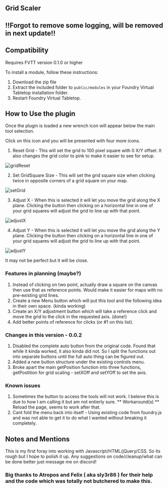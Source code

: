 ## Grid Scaler

## !!Forgot to remove some logging, will be removed in next update!!

## Compatibility

Requires FVTT version 0.1.0 or higher

To install a module, follow these instructions:

1. Download the zip file
2. Extract the included folder to `public/modules` in your Foundry Virtual Tabletop installation folder.
3. Restart Foundry Virtual Tabletop. 

## How to Use the plugin

Once the plugin is loaded a new wrench icon will appear below the main tool selection.

Click on this icon and you will be presented with four more icons.

1. Reset Grid - This will set the grid to 100 pixel square with 0 X/Y offset. It also changes the grid color to pink to make it easier to see for setup.

![gridReset](https://i.imgur.com/db1G0kV.gif)

2. Set GridSquare Size - This will set the grid square size when clicking twice in opposite corners of a grid square on your map. 

![setGrid](https://i.imgur.com/GBSEvBC.gif)

3. Adjust X - When this is selected it will let you move the grid along the X plane. Clicking the button then clicking on a horizontal line in one of your grid squares will adjust the grid to line up with that point.

![adjustX](https://i.imgur.com/H5RcjNO.gif)

4. Adjust Y - When this is selected it will let you move the grid along the Y plane. Clicking the button then clicking on a horizontal line in one of your grid squares will adjust the grid to line up with that point.

![adjustY](https://i.imgur.com/YIDDjXU.gif)

It may not be perfect but it will be close. 

### Features in planning (maybe?)

1. Instead of clicking on two point, actually draw a square on the canvas then use that as reference points. Would make it easier for maps with no pre-existing grid lines.
2. Create a new Menu button which will put this tool and the following idea in their own space. (kinda working)
3. Create an X/Y adjustment button which will take a reference click and move the grid to the click in the requested axis. (done!)
4. Add better points of reference for clicks (or #1 on this list).

### Changes in this version - 0.0.2

1. Disabled the complete auto button from the original code. Found that while it kinda worked, it also kinda did not. So I split the functions out into separate buttons until the full auto thing can be figured out.
2. Added a new button structure under the existing controls menu. 
3. Broke apart the main getPosition function into three functions, getPostition for grid scaling - setXOff and setYOff to set the axis.

### Known issues

1. Sometimes the button to access the tools will not work. I beleive this is due to how I am calling it but am not entierly sure. ** Workaround(s) ** Reload the page, seems to work after that.
2. Cant fold the menu back into itself - Using existing code from foundry.js and was not able to get it to do what I wanted without breaking it completely. 

## Notes and Mentions

This is my first foray into working with Javascript/HTML/jQuery/CSS. So its rough but I hope to polish it up. Any suggestions on code/cleanup/what can be done better just message me on discord!

### Big thanks to Atropos and Felix ( aka sly3r86 ) for their help and the code which was totally not butchered to make this.
